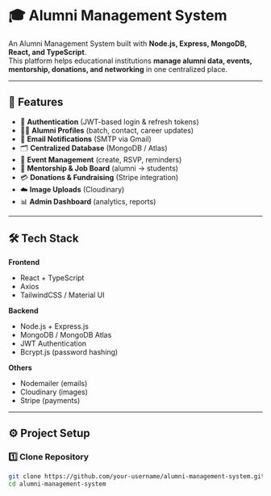 # 🎓 Alumni Management System

An Alumni Management System built with **Node.js, Express, MongoDB, React, and TypeScript**.  
This platform helps educational institutions **manage alumni data, events, mentorship, donations, and networking** in one centralized place.

---

## 🚀 Features

- 🔐 **Authentication** (JWT-based login & refresh tokens)
- 👩‍🎓 **Alumni Profiles** (batch, contact, career updates)
- 📧 **Email Notifications** (SMTP via Gmail)
- 🗂️ **Centralized Database** (MongoDB / Atlas)
- 📅 **Event Management** (create, RSVP, reminders)
- 🤝 **Mentorship & Job Board** (alumni → students)
- 💳 **Donations & Fundraising** (Stripe integration)
- ☁️ **Image Uploads** (Cloudinary)
- 📊 **Admin Dashboard** (analytics, reports)

---

## 🛠️ Tech Stack

**Frontend**
- React + TypeScript
- Axios
- TailwindCSS / Material UI

**Backend**
- Node.js + Express.js
- MongoDB / MongoDB Atlas
- JWT Authentication
- Bcrypt.js (password hashing)

**Others**
- Nodemailer (emails)
- Cloudinary (images)
- Stripe (payments)

---

## ⚙️ Project Setup

### 1️⃣ Clone Repository
```bash
git clone https://github.com/your-username/alumni-management-system.git
cd alumni-management-system
